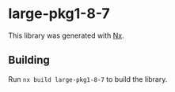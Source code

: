 # large-pkg1-8-7

This library was generated with [Nx](https://nx.dev).

## Building

Run `nx build large-pkg1-8-7` to build the library.
